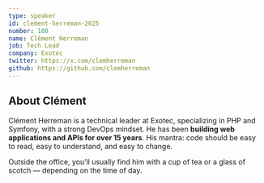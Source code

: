 ```yaml
---
type: speaker
id: clement-herreman-2025
number: 100
name: Clément Herreman
job: Tech Lead
company: Exotec
twitter: https://x.com/clemherreman
github: https://github.com/clemherreman
---
```


## About Clément

Clément Herreman is a technical leader at Exotec, specializing in PHP and Symfony, with a strong DevOps mindset. He has been **building web applications and APIs for over 15 years**. His mantra: code should be easy to read, easy to understand, and easy to change. 

Outside the office, you’ll usually find him with a cup of tea or a glass of scotch — depending on the time of day.

